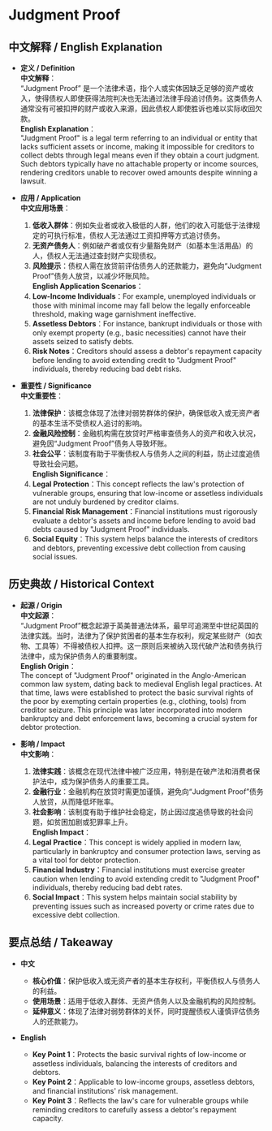 # Judgment Proof

## 中文解释 / English Explanation

* **定义 / Definition**  
  **中文解释**：  
  “Judgment Proof” 是一个法律术语，指个人或实体因缺乏足够的资产或收入，使得债权人即使获得法院判决也无法通过法律手段追讨债务。这类债务人通常没有可被扣押的财产或收入来源，因此债权人即使胜诉也难以实际收回欠款。  
  **English Explanation**：  
  "Judgment Proof" is a legal term referring to an individual or entity that lacks sufficient assets or income, making it impossible for creditors to collect debts through legal means even if they obtain a court judgment. Such debtors typically have no attachable property or income sources, rendering creditors unable to recover owed amounts despite winning a lawsuit.

* **应用 / Application**  
  **中文应用场景**：  
  1. **低收入群体**：例如失业者或收入极低的人群，他们的收入可能低于法律规定的可执行标准，债权人无法通过工资扣押等方式追讨债务。  
  2. **无资产债务人**：例如破产者或仅有少量豁免财产（如基本生活用品）的人，债权人无法通过查封财产实现债权。  
  3. **风险提示**：债权人需在放贷前评估债务人的还款能力，避免向“Judgment Proof”债务人放贷，以减少坏账风险。  
  **English Application Scenarios**：  
  1. **Low-Income Individuals**：For example, unemployed individuals or those with minimal income may fall below the legally enforceable threshold, making wage garnishment ineffective.  
  2. **Assetless Debtors**：For instance, bankrupt individuals or those with only exempt property (e.g., basic necessities) cannot have their assets seized to satisfy debts.  
  3. **Risk Notes**：Creditors should assess a debtor's repayment capacity before lending to avoid extending credit to "Judgment Proof" individuals, thereby reducing bad debt risks.

* **重要性 / Significance**  
  **中文重要性**：  
  1. **法律保护**：该概念体现了法律对弱势群体的保护，确保低收入或无资产者的基本生活不受债权人追讨的影响。  
  2. **金融风险控制**：金融机构需在放贷时严格审查债务人的资产和收入状况，避免因“Judgment Proof”债务人导致坏账。  
  3. **社会公平**：该制度有助于平衡债权人与债务人之间的利益，防止过度追债导致社会问题。  
  **English Significance**：  
  1. **Legal Protection**：This concept reflects the law's protection of vulnerable groups, ensuring that low-income or assetless individuals are not unduly burdened by creditor claims.  
  2. **Financial Risk Management**：Financial institutions must rigorously evaluate a debtor's assets and income before lending to avoid bad debts caused by "Judgment Proof" individuals.  
  3. **Social Equity**：This system helps balance the interests of creditors and debtors, preventing excessive debt collection from causing social issues.

## 历史典故 / Historical Context

* **起源 / Origin**  
  **中文起源**：  
  “Judgment Proof”概念起源于英美普通法体系，最早可追溯至中世纪英国的法律实践。当时，法律为了保护贫困者的基本生存权利，规定某些财产（如衣物、工具等）不得被债权人扣押。这一原则后来被纳入现代破产法和债务执行法律中，成为保护债务人的重要制度。  
  **English Origin**：  
  The concept of "Judgment Proof" originated in the Anglo-American common law system, dating back to medieval English legal practices. At that time, laws were established to protect the basic survival rights of the poor by exempting certain properties (e.g., clothing, tools) from creditor seizure. This principle was later incorporated into modern bankruptcy and debt enforcement laws, becoming a crucial system for debtor protection.

* **影响 / Impact**  
  **中文影响**：  
  1. **法律实践**：该概念在现代法律中被广泛应用，特别是在破产法和消费者保护法中，成为保护债务人的重要工具。  
  2. **金融行业**：金融机构在放贷时需更加谨慎，避免向“Judgment Proof”债务人放贷，从而降低坏账率。  
  3. **社会影响**：该制度有助于维护社会稳定，防止因过度追债导致的社会问题，如贫困加剧或犯罪率上升。  
  **English Impact**：  
  1. **Legal Practice**：This concept is widely applied in modern law, particularly in bankruptcy and consumer protection laws, serving as a vital tool for debtor protection.  
  2. **Financial Industry**：Financial institutions must exercise greater caution when lending to avoid extending credit to "Judgment Proof" individuals, thereby reducing bad debt rates.  
  3. **Social Impact**：This system helps maintain social stability by preventing issues such as increased poverty or crime rates due to excessive debt collection.

## 要点总结 / Takeaway

* **中文**  
  - **核心价值**：保护低收入或无资产者的基本生存权利，平衡债权人与债务人的利益。  
  - **使用场景**：适用于低收入群体、无资产债务人以及金融机构的风险控制。  
  - **延伸意义**：体现了法律对弱势群体的关怀，同时提醒债权人谨慎评估债务人的还款能力。  

* **English**  
  - **Key Point 1**：Protects the basic survival rights of low-income or assetless individuals, balancing the interests of creditors and debtors.  
  - **Key Point 2**：Applicable to low-income groups, assetless debtors, and financial institutions' risk management.  
  - **Key Point 3**：Reflects the law's care for vulnerable groups while reminding creditors to carefully assess a debtor's repayment capacity.